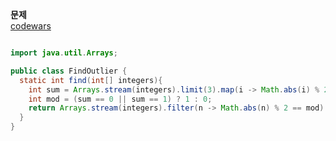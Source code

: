 **문제**  
[codewars](https://www.codewars.com/kata/5526fc09a1bbd946250002dc)

```java

import java.util.Arrays;

public class FindOutlier {
  static int find(int[] integers){
    int sum = Arrays.stream(integers).limit(3).map(i -> Math.abs(i) % 2).sum();
    int mod = (sum == 0 || sum == 1) ? 1 : 0;
    return Arrays.stream(integers).filter(n -> Math.abs(n) % 2 == mod).findFirst().getAsInt();
  }
}
```
